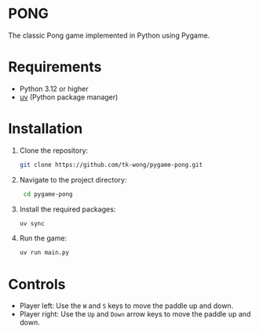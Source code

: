 # PONG
The classic Pong game implemented in Python using Pygame.
# Requirements
- Python 3.12 or higher
- [uv](https://docs.astral.sh/uv/) (Python package manager)

# Installation
1. Clone the repository:
   ```bash
   git clone https://github.com/tk-wong/pygame-pong.git
   ```
2. Navigate to the project directory:
   ```bash
    cd pygame-pong
    ```
3. Install the required packages:
   ```bash
   uv sync
   ```
4. Run the game:
   ```bash
   uv run main.py
   ```

# Controls
- Player left: Use the `W` and `S` keys to move the paddle up and down.
- Player right: Use the `Up` and `Down` arrow keys to move the paddle up and down.



